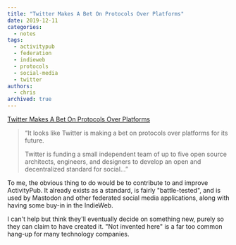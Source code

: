 ```yaml
---
title: "Twitter Makes A Bet On Protocols Over Platforms"
date: 2019-12-11
categories:
  - notes
tags:
  - activitypub
  - federation
  - indieweb
  - protocols
  - social-media
  - twitter
authors:
  - chris
archived: true
---
```


[Twitter Makes A Bet On Protocols Over Platforms](https://www.techdirt.com/articles/20191210/21054943552/twitter-makes-bet-protocols-over-platforms.shtml)

> “It looks like Twitter is making a bet on protocols over platforms for its future.
>
> Twitter is funding a small independent team of up to five open source architects, engineers, and designers to develop an open and decentralized standard for social…”

To me, the obvious thing to do would be to contribute to and improve ActivityPub. It already exists as a standard, is fairly "battle-tested", and is used by Mastodon and other federated social media applications, along with having some buy-in in the IndieWeb.

I can't help but think they'll eventually decide on something new, purely so they can claim to have created it. "Not invented here" is a far too common hang-up for many technology companies.
